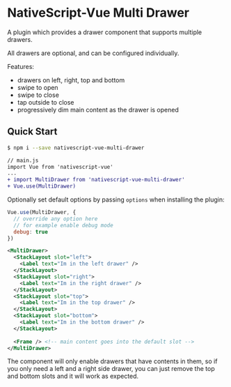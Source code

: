 # NativeScript-Vue Multi Drawer

A plugin which provides a drawer component that supports multiple drawers.

All drawers are optional, and can be configured individually.

Features:
 * drawers on left, right, top and bottom
 * swipe to open
 * swipe to close
 * tap outside to close
 * progressively dim main content as the drawer is opened
 
 ## Quick Start
 
 ```bash
$ npm i --save nativescript-vue-multi-drawer
 ```
 

```diff
// main.js
import Vue from 'nativescript-vue'
...
+ import MultiDrawer from 'nativescript-vue-multi-drawer'
+ Vue.use(MultiDrawer)
```

Optionally set default options by passing `options` when installing the plugin:
```js
Vue.use(MultiDrawer, { 
  // override any option here
  // for example enable debug mode
  debug: true
})
```

```xml
<MultiDrawer>
  <StackLayout slot="left">
    <Label text="Im in the left drawer" />  
  </StackLayout>
  <StackLayout slot="right">
    <Label text="Im in the right drawer" />  
  </StackLayout>
  <StackLayout slot="top">
    <Label text="Im in the top drawer" />  
  </StackLayout>
  <StackLayout slot="bottom">
    <Label text="Im in the bottom drawer" />  
  </StackLayout>
  
  <Frame /> <!-- main content goes into the default slot -->
</MultiDrawer>
```

The component will only enable drawers that have contents in them, so if you only need a left and a right side drawer, you can just remove the top and bottom slots and it will work as expected.

